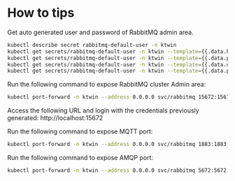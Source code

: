 # How to tips

Get auto generated user and password of RabbitMQ admin area.

```sh
kubectl describe secret rabbitmq-default-user -n ktwin
kubectl get secrets/rabbitmq-default-user -n ktwin --template={{.data.host}} | base64 -D
kubectl get secrets/rabbitmq-default-user -n ktwin --template={{.data.port}} | base64 -D
kubectl get secrets/rabbitmq-default-user -n ktwin --template={{.data.username}} | base64 -D
kubectl get secrets/rabbitmq-default-user -n ktwin --template={{.data.password}} | base64 -D
```

Run the following command to expose RabbitMQ cluster Admin area:

```sh
kubectl port-forward -n ktwin --address 0.0.0.0 svc/rabbitmq 15672:15672
```

Access the following URL and login with the credentials previously generated: http://localhost:15672

Run the following command to expose MQTT port:

```sh
kubectl port-forward -n ktwin --address 0.0.0.0 svc/rabbitmq 1883:1883
```

Run the following command to expose AMQP port:

```sh
kubectl port-forward -n ktwin --address 0.0.0.0 svc/rabbitmq 5672:5672
```
